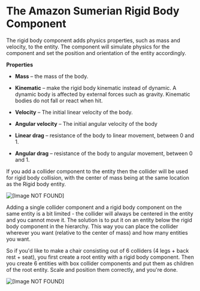 # The Amazon Sumerian Rigid Body Component<a name="entities-rigidbody"></a>

The rigid body component adds physics properties, such as mass and velocity, to the entity\. The component will simulate physics for the component and set the position and orientation of the entity accordingly\.

**Properties**

+ **Mass** – the mass of the body\.

+ **Kinematic** – make the rigid body kinematic instead of dynamic\. A dynamic body is affected by external forces such as gravity\. Kinematic bodies do not fall or react when hit\.

+ **Velocity** – The initial linear velocity of the body\.

+ **Angular velocity** – The initial angular velocity of the body

+ **Linear drag** – resistance of the body to linear movement, between 0 and 1\.

+ **Angular drag** – resistance of the body to angular movement, between 0 and 1\.

If you add a collider component to the entity then the collider will be used for rigid body collision, with the center of mass being at the same location as the Rigid body entity\.

![\[Image NOT FOUND\]](http://docs.aws.amazon.com/sumerian/latest/userguide/images/components-rigidbody-collider.png)

Adding a single collider component and a rigid body component on the same entity is a bit limited \- the collider will always be centered in the entity and you cannot move it\. The solution is to put it on an entity below the rigid body component in the hierarchy\. This way you can place the collider wherever you want \(relative to the center of mass\) and how many entities you want\.

So if you'd like to make a chair consisting out of 6 colliders \(4 legs \+ back rest \+ seat\), you first create a root entity with a rigid body component\. Then you create 6 entities with box collider components and put them as children of the root entity\. Scale and position them correctly, and you're done\.

![\[Image NOT FOUND\]](http://docs.aws.amazon.com/sumerian/latest/userguide/images/components-rigidbody-colliders.png)